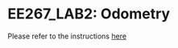 # EE267_LAB2: Odometry

Please refer to the instructions [here](https://docs.google.com/document/d/1Bluq5Sy6CuqtzTEQD-HbwzCe4d3J1q1E9NAAFkm-I7k/edit?usp=sharing)
